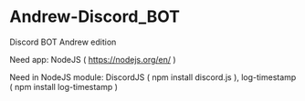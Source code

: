 # Andrew-Discord_BOT
Discord BOT Andrew edition

Need app: NodeJS ( https://nodejs.org/en/ )

Need in NodeJS module: DiscordJS ( npm install discord.js ), log-timestamp ( npm install log-timestamp )

